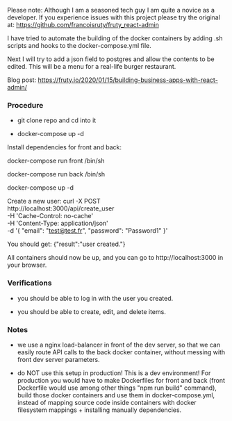 Please note: Although I am a seasoned tech guy I am quite a novice as a developer. If you experience issues with this project please try the original at: https://github.com/francoisruty/fruty_react-admin

I have tried to automate the building of the docker containers by adding .sh scripts and hooks to the docker-compose.yml file. 

Next I will try to add a json field to postgres and allow the contents to be edited. This will be a menu for a real-life burger restaurant.

Blog post: https://fruty.io/2020/01/15/building-business-apps-with-react-admin/

### Procedure

- git clone repo and cd into it

- docker-compose up -d



Install dependencies for front and back:

docker-compose run front /bin/sh

docker-compose run back /bin/sh

docker-compose up -d

Create a new user:
curl -X POST \
  http://localhost:3000/api/create_user \
  -H 'Cache-Control: no-cache' \
  -H 'Content-Type: application/json' \
  -d '{
  "email": "test@test.fr",
  "password": "Password1"
}'

You should get:
{"result":"user created."}

All containers should now be up, and you can go to http://localhost:3000 in your browser.

### Verifications

- you should be able to log in with the user you created.

- you should be able to create, edit, and delete items.


### Notes


- we use a nginx load-balancer in front of the dev server, so that we can easily route
API calls to the back docker container, without messing with front dev server parameters.

- do NOT use this setup in production! This is a dev environment! For production you would have
to make Dockerfiles for front and back (front Dockerfile would use among other things "npm run build" command), build those docker containers and use them in docker-compose.yml, instead of mapping source code inside containers with docker filesystem mappings + installing manually dependencies.
